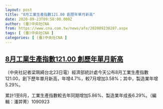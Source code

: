 ```yaml
---
layout: post
title: "8月工業生產指數121.00 創歷年單月新高"
date: 2020-09-23T09:58:00.000Z
author: (臺)中央社CNA
from: https://www.cna.com.tw/news/afe/202009230207.aspx
tags: [ (臺)中央社CNA ]
categories: [ (臺)中央社CNA ]
---
```

<!--1600855080000-->
[8月工業生產指數121.00 創歷年單月新高](https://www.cna.com.tw/news/afe/202009230207.aspx)
------

<div>
<div></div><div class="paragraph"><p>（中央社記者梁珮綺台北23日電）經濟部統計處今天公布8月工業生產指數121.00，創下歷年單月新高，年增4.7%，較7月增加3.58%；其中，製造業年增5.29%。</p><p>累計1至8月，工業生產指數較去年同期增加5.86%、製造業年成長6.29%。（編輯：潘羿菁）1090923</p></div>
</div>
